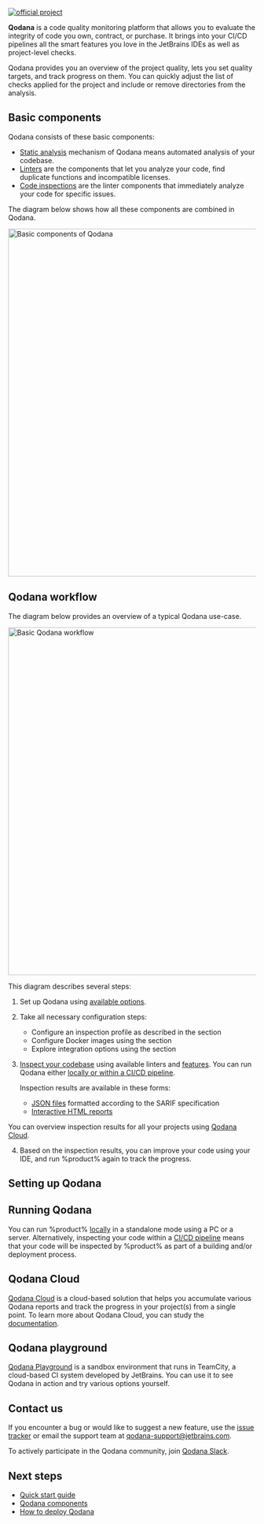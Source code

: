 [//]: # (title: About Qodana)

[![official project](https://jb.gg/badges/official-flat-square.svg)](https://confluence.jetbrains.com/display/ALL/JetBrains+on+GitHub)

**Qodana** is a code quality monitoring platform that allows you to evaluate the integrity of code you own, contract, 
or purchase. It brings into your CI/CD pipelines all the smart features you love in the JetBrains IDEs as well as 
project-level checks. 

Qodana provides you an overview of the project quality, lets you set quality targets, and track progress on them. You 
can quickly adjust the list of checks applied for the project and include or remove directories from the analysis.

<!-- The below lines were commented out because the video contains the outdated UI -->
<!-- Watch this video to get a quick Qodana overview.

<video href="dgIw64OdjdU"/> -->

## Basic components 

Qodana consists of these basic components:

* <a href="static-analysis.xml">Static analysis</a> mechanism of Qodana means automated analysis of your codebase. 
* <a href="linters.md">Linters</a> are the components that let you analyze your code, find duplicate 
functions and incompatible licenses.
* <a href="code-inspections.xml">Code inspections</a> are the linter components that immediately analyze your code for 
specific issues.

The diagram below shows how all these components are combined in Qodana.

<img src="basic-components.png" dark-src="basic-components_dark.png" width="706" alt="Basic components of Qodana"/> 

## Qodana workflow

The diagram below provides an overview of a typical Qodana use-case.  

<img src="basic_workflow.png" dark-src="basic_workflow_dark.png" width="706" alt="Basic Qodana workflow"/>

This diagram describes several steps:

1. Set up Qodana using [available options](#Setting+up+Qodana).

2. Take all necessary configuration steps:

   * Configure an inspection profile as described in the [](qodana-yaml.md) section
   * Configure Docker images using the [](docker-image-configuration.xml) section
   * Explore integration options using the [](ci.md) section

3. <a href="inspect-your-code.xml">Inspect your codebase</a> using available linters and 
<a href="features.xml">features</a>. You can run Qodana either [locally or within a CI/CD pipeline](#Running+Qodana). 

    Inspection results are available in these forms:

   * <a href="qodana-sarif-output.md">JSON files</a> formatted according to the SARIF specification
   * <a href="ui-overview.md">Interactive HTML reports</a>

You can overview inspection results for all your projects using [Qodana Cloud](cloud-about.xml).

4. Based on the inspection results, you can improve your code using your IDE, and run %product% again to track the 
progress.  

## Setting up Qodana

<include src="lib_qd.xml" include-id="qodana-deployment-options"/>

## Running Qodana

You can run %product% [locally](Quick-start.xml) in a standalone mode using a PC or a server. Alternatively, inspecting 
your code within a [CI/CD pipeline](ci.md) means that your code will be inspected by %product% as part of a 
building and/or deployment process.

## Qodana Cloud

[Qodana Cloud](https://qodana.cloud) is a cloud-based solution that helps you accumulate various Qodana reports and track the 
progress in your project(s) from a single point. To learn more about Qodana Cloud, you can study the 
[documentation](cloud-about.xml).

## Qodana playground

[Qodana Playground](https://qodana.teamcity.com/overview?mode=builds) is a sandbox environment that runs in TeamCity, a
cloud-based CI system developed by JetBrains. You can use it to see Qodana in action and try various options yourself.

## Contact us

If you encounter a bug or would like to suggest a new feature,
use the <a href="https://youtrack.jetbrains.com/newIssue?project=QD">issue tracker</a> or email the support team at 
<a href="mailto:qodana-support@jetbrains.com">qodana-support@jetbrains.com</a>. 

To actively participate in the Qodana community, join [Qodana Slack](http://qodana.slack.com/).

## Next steps

- <a href="Quick-start.xml">Quick start guide</a>
- <a href="components.xml">Qodana components</a>
- <a href="deploy-qodana.xml">How to deploy Qodana</a>